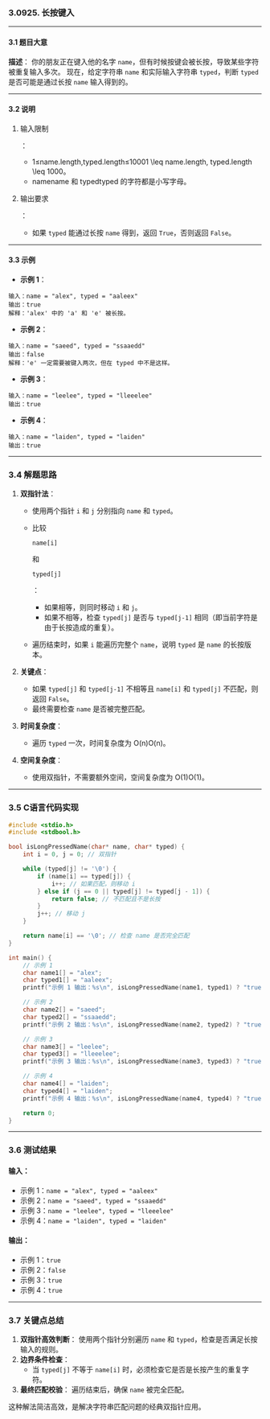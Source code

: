 ### **3.0925. 长按键入**

------

#### **3.1 题目大意**

**描述**：
 你的朋友正在键入他的名字 `name`，但有时候按键会被长按，导致某些字符被重复输入多次。
 现在，给定字符串 `name` 和实际输入字符串 `typed`，判断 `typed` 是否可能是通过长按 `name` 输入得到的。

------

#### **3.2 说明**

1. 输入限制

   ：

   - 1≤name.length,typed.length≤10001 \leq name.length, typed.length \leq 1000。
   - namename 和 typedtyped 的字符都是小写字母。

2. 输出要求

   ：

   - 如果 `typed` 能通过长按 `name` 得到，返回 `True`，否则返回 `False`。

------

#### **3.3 示例**

- **示例 1**：

```text
输入：name = "alex", typed = "aaleex"
输出：true
解释：'alex' 中的 'a' 和 'e' 被长按。
```

- **示例 2**：

```text
输入：name = "saeed", typed = "ssaaedd"
输出：false
解释：'e' 一定需要被键入两次，但在 typed 中不是这样。
```

- **示例 3**：

```text
输入：name = "leelee", typed = "lleeelee"
输出：true
```

- **示例 4**：

```text
输入：name = "laiden", typed = "laiden"
输出：true
```

------

### **3.4 解题思路**

1. **双指针法**：

   - 使用两个指针 `i` 和 `j` 分别指向 `name` 和 `typed`。

   - 比较 

     ```
     name[i]
     ```

      和 

     ```
     typed[j]
     ```

     ：

     - 如果相等，则同时移动 `i` 和 `j`。
     - 如果不相等，检查 `typed[j]` 是否与 `typed[j-1]` 相同（即当前字符是由于长按造成的重复）。

   - 遍历结束时，如果 `i` 能遍历完整个 `name`，说明 `typed` 是 `name` 的长按版本。

2. **关键点**：

   - 如果 `typed[j]` 和 `typed[j-1]` 不相等且 `name[i]` 和 `typed[j]` 不匹配，则返回 `False`。
   - 最终需要检查 `name` 是否被完整匹配。

3. **时间复杂度**：

   - 遍历 `typed` 一次，时间复杂度为 O(n)O(n)。

4. **空间复杂度**：

   - 使用双指针，不需要额外空间，空间复杂度为 O(1)O(1)。

------

### **3.5 C语言代码实现**

```c
#include <stdio.h>
#include <stdbool.h>

bool isLongPressedName(char* name, char* typed) {
    int i = 0, j = 0; // 双指针

    while (typed[j] != '\0') {
        if (name[i] == typed[j]) {
            i++; // 如果匹配，则移动 i
        } else if (j == 0 || typed[j] != typed[j - 1]) {
            return false; // 不匹配且不是长按
        }
        j++; // 移动 j
    }

    return name[i] == '\0'; // 检查 name 是否完全匹配
}

int main() {
    // 示例 1
    char name1[] = "alex";
    char typed1[] = "aaleex";
    printf("示例 1 输出：%s\n", isLongPressedName(name1, typed1) ? "true" : "false");

    // 示例 2
    char name2[] = "saeed";
    char typed2[] = "ssaaedd";
    printf("示例 2 输出：%s\n", isLongPressedName(name2, typed2) ? "true" : "false");

    // 示例 3
    char name3[] = "leelee";
    char typed3[] = "lleeelee";
    printf("示例 3 输出：%s\n", isLongPressedName(name3, typed3) ? "true" : "false");

    // 示例 4
    char name4[] = "laiden";
    char typed4[] = "laiden";
    printf("示例 4 输出：%s\n", isLongPressedName(name4, typed4) ? "true" : "false");

    return 0;
}
```

------

### **3.6 测试结果**

#### **输入**：

- 示例 1：`name = "alex", typed = "aaleex"`
- 示例 2：`name = "saeed", typed = "ssaaedd"`
- 示例 3：`name = "leelee", typed = "lleeelee"`
- 示例 4：`name = "laiden", typed = "laiden"`

#### **输出**：

- 示例 1：`true`
- 示例 2：`false`
- 示例 3：`true`
- 示例 4：`true`

------

### **3.7 关键点总结**

1. **双指针高效判断**：
    使用两个指针分别遍历 `name` 和 `typed`，检查是否满足长按输入的规则。
2. **边界条件检查**：
   - 当 `typed[j]` 不等于 `name[i]` 时，必须检查它是否是长按产生的重复字符。
3. **最终匹配校验**：
    遍历结束后，确保 `name` 被完全匹配。

这种解法简洁高效，是解决字符串匹配问题的经典双指针应用。